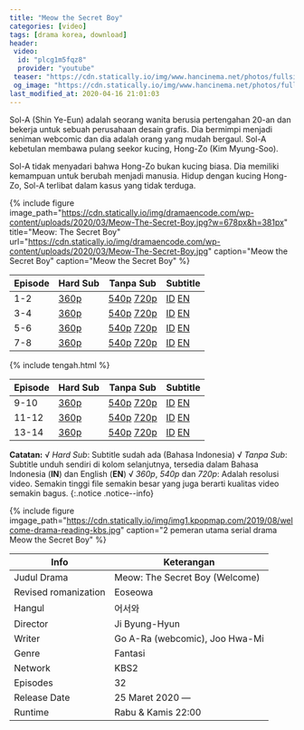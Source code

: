 ```yaml
---
title: "Meow the Secret Boy"
categories: [video]
tags: [drama korea, download]
header:
 video:
  id: "plcg1m5fqz8"
  provider: "youtube"
 teaser: "https://cdn.statically.io/img/www.hancinema.net/photos/fullsizephoto1131728.jpg?w=480"
 og_image: "https://cdn.statically.io/img/www.hancinema.net/photos/fullsizephoto1131728.jpg"
last_modified_at: 2020-04-16 21:01:03
---
```


Sol-A (Shin Ye-Eun) adalah seorang wanita berusia pertengahan 20-an dan bekerja untuk sebuah perusahaan desain grafis. Dia bermimpi menjadi seniman webcomic dan dia adalah orang yang mudah bergaul. Sol-A kebetulan membawa pulang seekor kucing, Hong-Zo (Kim Myung-Soo).

Sol-A tidak menyadari bahwa Hong-Zo bukan kucing biasa. Dia memiliki kemampuan untuk berubah menjadi manusia. Hidup dengan kucing Hong-Zo, Sol-A terlibat dalam kasus yang tidak terduga.

{% include figure image_path="https://cdn.statically.io/img/dramaencode.com/wp-content/uploads/2020/03/Meow-The-Secret-Boy.jpg?w=678px&h=381px" title="Meow: The Secret Boy" url="https://cdn.statically.io/img/dramaencode.com/wp-content/uploads/2020/03/Meow-The-Secret-Boy.jpg" caption="Meow the Secret Boy" caption="Meow the Secret Boy" %}

Episode|Hard Sub|Tanpa Sub|Subtitle
---|---|---|---
1-2|[360p](/zippyshare?st1=ep1-2&srv=98&cde=EKlxWvjQ&st2=360p)|[540p](/zippyshare?st1=ep1-2&srv=110&cde=b0EiLBwa&st2=540p) [720p](/zippyshare?st1=ep1-2&srv=10&cde=Xt2I40sx&st2=720p)|[ID](/subscene?subtitles=welcome-meow-the-secret-boy-eoseowa&lang=indonesian&id=2172354) [EN](/subscene?subtitles=welcome-meow-the-secret-boy-eoseowa&lang=english&id=2171992)
3-4|[360p](/zippyshare?st1=ep3-4&srv=109&cde=BohpAgxY&st2=360p)|[540p](/zippyshare?st1=ep3-4&srv=22&cde=ZF7oeiWF&st2=540p) [720p](/drive.google.com/?name=ep3-4&id=1nzhRUtjSquXoQA-u-UgYhK3m4ppFXRtA&size=720p)|[ID](/subscene?subtitles=welcome-meow-the-secret-boy-eoseowa&lang=indonesian&id=2173224) [EN](/subscene?subtitles=welcome-meow-the-secret-boy-eoseowa&lang=english&id=2172682)
5-6|[360p](/zippyshare?st1=ep5-7&srv=93&cde=HWEB0QVr&st2=360p)|[540p](/zippyshare?st1=ep5-6&srv=7&cde=tSuZwaw9&st2=540p) [720p](/zippyshare?st1=ep5-6&srv=113&LTLzXmRX&st2=720p)|[ID](/subscene?subtitles=welcome-meow-the-secret-boy-eoseowa&lang=indonesian&id=2179054) [EN](/subscene?subtitles=welcome-meow-the-secret-boy-eoseowa&lang=english&id=2178751)
7-8|[360p](/zippyshare?st1=ep7-8&srv=95&cde=tluzUFyC&st2=360p)|[540p](/zippyshare?st1=ep7-8&srv=110&cde=ETg7B7Xk&st2=540p) [720p](/zippyshare?st1=ep7-8&srv=56&oUCChGY9&st2=720p)|[ID](/subscene?subtitles=welcome-meow-the-secret-boy-eoseowa&lang=indonesian&id=2179750) [EN](/subscene?subtitles=welcome-meow-the-secret-boy-eoseowa&lang=english&id=2179569)

{% include tengah.html %}

Episode|Hard Sub|Tanpa Sub|Subtitle
---|---|---|---
9-10|[360p](/zippyshare?st1=ep9-10&srv=116&cde=i11THT94&st2=360p)|[540p](/zippyshare?st1=ep9-10&srv=99&cde=kOrFeEth&st2=540p) [720p](/zippyshare?st1=ep9-10&srv=92&Y3LqYp82&st2=720p)|[ID](/subscene?subtitles=welcome-meow-the-secret-boy-eoseowa&lang=indonesian&id=2185562) [EN](https://subscene.com/subtitles/welcome-meow-the-secret-boy-eoseowa&lang=english&id=2184978)
11-12|[360p](/zippyshare?st1=ep11-12&srv=52&cde=XmPzSmla&st2=360p)|[540p](/zippyshare?st1=ep11-12&srv=61&cde=7wUjYP22&st2=540p) [720p](/zippyshare?st1=ep11-12&srv=109&xI1qQsbt&st2=720p)|[ID](/subscene?subtitles=welcome-meow-the-secret-boy-eoseowa&lang=indonesian&id=2186492) [EN](https://subscene.com/subtitles/welcome-meow-the-secret-boy-eoseowa&lang=english&id=2185943)
13-14|[360p](/zippyshare?st1=ep13-13&srv=83&cde=CT4F2WsS&st2=360p)|[540p](/zippyshare?st1=ep13-14&srv=8&cde=vFbXQJGj&st2=540p) [720p](/zippyshare?st1=ep13-14&srv=67&xuvBE7Ex&st2=720p)|[ID](/subscene?subtitles=welcome-meow-the-secret-boy-eoseowa&lang=indonesian&id=2192020) [EN](https://subscene.com/subtitles/welcome-meow-the-secret-boy-eoseowa&lang=english&id=2191705)

**Catatan:**
√ _Hard Sub_: Subtitle sudah ada (Bahasa Indonesia)
√ _Tanpa Sub_: Subtitle unduh sendiri di kolom selanjutnya, tersedia dalam Bahasa Indonesia (**IN**) dan English (**EN**)
√ _360p_, _540p_ dan _720p_: Adalah resolusi video. Semakin tinggi file semakin besar yang juga berarti kualitas video semakin bagus.
{:.notice .notice--info}

{% include figure imgage_path="https://cdn.statically.io/img/img1.kpopmap.com/2019/08/welcome-drama-reading-kbs.jpg" caption="2 pemeran utama serial drama Meow the Secret Boy" %}

Info|Keterangan
---|---
Judul Drama|Meow: The Secret Boy (Welcome)
Revised romanization|Eoseowa
Hangul|어서와
Director|Ji Byung-Hyun
Writer|Go A-Ra (webcomic), Joo Hwa-Mi
Genre|Fantasi
Network|KBS2
Episodes|32
Release Date|25 Maret 2020 —
Runtime|Rabu & Kamis 22:00
